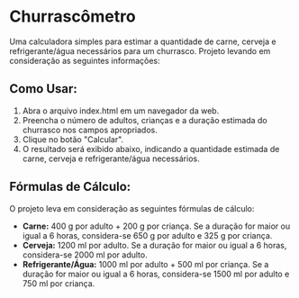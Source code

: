# Churrascômetro
Uma calculadora simples para estimar a quantidade de carne, cerveja e refrigerante/água necessários para um churrasco.
Projeto levando em consideração as seguintes informações:

## Como Usar:
1.	Abra o arquivo index.html em um navegador da web.
2.	Preencha o número de adultos, crianças e a duração estimada do churrasco nos campos apropriados.
3.	Clique no botão "Calcular".
4.	O resultado será exibido abaixo, indicando a quantidade estimada de carne, cerveja e refrigerante/água necessários.

## Fórmulas de Cálculo:

O projeto leva em consideração as seguintes fórmulas de cálculo:

* **Carne:** 400 g por adulto + 200 g por criança. Se a duração for maior ou igual a 6 horas, considera-se 650 g por adulto e 325 g por criança.
* **Cerveja:** 1200 ml por adulto. Se a duração for maior ou igual a 6 horas, considera-se 2000 ml por adulto.
* **Refrigerante/Água:** 1000 ml por adulto + 500 ml por criança. Se a duração for maior ou igual a 6 horas, considera-se 1500 ml por adulto e 750 ml por criança.


